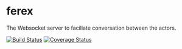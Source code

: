 # ferex

The Websocket server to faciliate conversation between the actors.

[![Build Status](https://travis-ci.org/krsmanian1972/ferex.svg?branch=master)](https://travis-ci.org/krsmanian1972/ferex)
[![Coverage Status](https://coveralls.io/repos/github/krsmanian1972/ferex/badge.svg?branch=master)](https://coveralls.io/github/krsmanian1972/ferex?branch=master)
